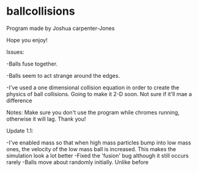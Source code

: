 # ballcollisions
Program made by Joshua carpenter-Jones

Hope you enjoy!

Issues:

-Balls fuse together. 

-Balls seem to act strange around the edges.

-I've used a one dimensional collision equation in order to create the physics of ball collisions. Going to make it 2-D soon. Not sure if it'll mae a difference


Notes:
Make sure you don't use the program while chromes running, otherwise it will lag. Thank you!

Update 1.1:

-I've enabled mass so that when high mass particles bump into low mass ones, the velocity of the low mass ball is increased. This makes the simulation look a lot better
-Fixed the 'fusion' bug although it still occurs rarely
-Balls move about randomly initially. Unlike before


